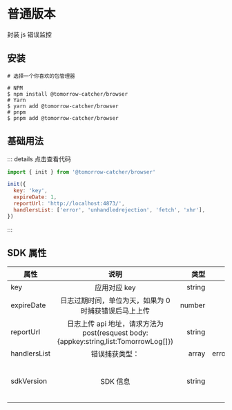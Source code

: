 # 普通版本

封装 js 错误监控

## 安装

```shell
# 选择一个你喜欢的包管理器

# NPM
$ npm install @tomorrow-catcher/browser
# Yarn
$ yarn add @tomorrow-catcher/browser
# pnpm
$ pnpm add @tomorrow-catcher/browser
```

## 基础用法

::: details 点击查看代码

```js
import { init } from '@tomorrow-catcher/browser'

init({
  key: 'key',
  expireDate: 1,
  reportUrl: 'http://localhost:4873/',
  handlersList: ['error', 'unhandledrejection', 'fetch', 'xhr'],
})
```

:::

## SDK 属性

| 属性         |                                         说明                                         |   类型 |                                        可选值 |                默认值 |
| ------------ | :----------------------------------------------------------------------------------: | -----: | --------------------------------------------: | --------------------: |
| key          |                                     应用对应 key                                     | string |                                             - |                     - |
| expireDate   |                日志过期时间，单位为天，如果为 0 时捕获错误后马上上传                 | number |                                             - |                     - |
| reportUrl    | 日志上传 api 地址，请求方法为 post(resquest body:{appkey:string,list:TomorrowLog[]}) | string |                                             - |                     - |
| handlersList |                                    错误捕获类型：                                    |  array | error/unhandledrejection/fetch/xhr/sourceLoad |                    [] |
| sdkVersion   |                                       SDK 信息                                       | string |                                             - | 当前 sdk 版本 version |
